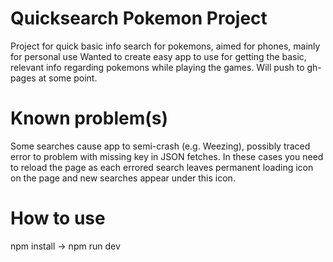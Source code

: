 # Quicksearch Pokemon Project

Project for quick basic info search for pokemons, aimed for phones, mainly for personal use
Wanted to create easy app to use for getting the basic, relevant info regarding pokemons while playing the games.
Will push to gh-pages at some point.

# Known problem(s)

Some searches cause app to semi-crash (e.g. Weezing), possibly traced error to problem with missing key in JSON fetches.
In these cases you need to reload the page as each errored search leaves permanent loading icon on the page and new searches appear under this icon.

# How to use

npm install -> npm run dev
